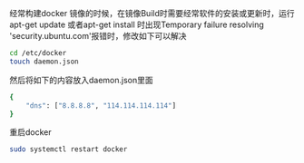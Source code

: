 经常构建docker 镜像的时候，在镜像Build时需要经常软件的安装或更新时，运行apt-get update 或者apt-get install 时出现Temporary failure resolving 'security.ubuntu.com'报错时，修改如下可以解决

```bash
cd /etc/docker
touch daemon.json
```
然后将如下的内容放入daemon.json里面


```bash
{                                                                          
    "dns": ["8.8.8.8", "114.114.114.114"]                                                                           
}  
``` 
重启docker

```bash
sudo systemctl restart docker
```